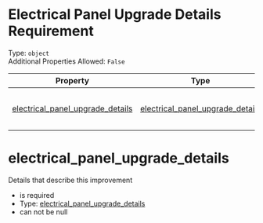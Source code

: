 
Electrical Panel Upgrade Details Requirement
============================================
  
Type: `object`  
Additional Properties Allowed: `False`  
  

|Property|Type|Required|Nullable|Format|Title|
| :---: | :---: | :---: | :---: | :---: | :---: |
|[electrical_panel_upgrade_details](#electrical_panel_upgrade_details)|[electrical_panel_upgrade_details](electrical_panel_upgrade_details.md)|:white_check_mark:|False||Electrical Panel Upgrade Details|

electrical_panel_upgrade_details
================================
  
Details that describe this improvement  
  

- is required
- Type: [electrical_panel_upgrade_details](electrical_panel_upgrade_details.md)
- can not be null
  
